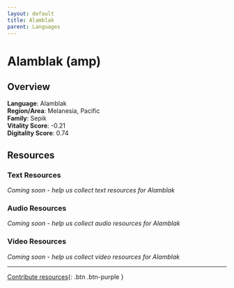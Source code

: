 ```yaml
---
layout: default
title: Alamblak
parent: Languages
---
```


# Alamblak (amp)

## Overview

**Language**: Alamblak  
**Region/Area**: Melanesia, Pacific  
**Family**: Sepik  
**Vitality Score**: -0.21  
**Digitality Score**: 0.74  

## Resources

### Text Resources
*Coming soon - help us collect text resources for Alamblak*

### Audio Resources
*Coming soon - help us collect audio resources for Alamblak*

### Video Resources
*Coming soon - help us collect video resources for Alamblak*

---

[Contribute resources](https://fairtrain.github.io/){: .btn .btn-purple }
